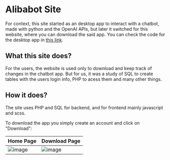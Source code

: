 # Alibabot Site
For context, this site started as an desktop app to interact with a chatbot, made with python and the OpenAI APIs, but later it switched for this website, where you can download the said app. You can check the code for the desktop app in [this link](https://github.com/CaioEmPessoa/python-chatbot).

## What this site does?
For the users, the website is used only to download and keep track of changes in the chatbot app. But for us, it was a study of SQL to create tables with the users login info, PHP to acess them and many other things.

## How it does?
The site uses PHP and SQL for backend, and for frontend mainly javascript and scss.

To download the app you simply create an account and click on "Download":

| Home Page | Download Page |
|-|-|
| ![image](https://github.com/PedoroSantos/AlibabotProject/assets/127911795/822c3d40-678a-4578-899e-2873096aaf3e) | ![image](https://github.com/PedoroSantos/AlibabotProject/assets/127911795/e4809868-aa9b-4801-b08e-db393be4cf66) |
